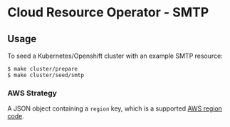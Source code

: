 # Cloud Resource Operator - SMTP 

## Usage
To seed a Kubernetes/Openshift cluster with an example SMTP resource:
```
$ make cluster/prepare 
$ make cluster/seed/smtp
```
### AWS Strategy
A JSON object containing a `region` key, which is a supported [AWS region code](https://docs.aws.amazon.com/general/latest/gr/rande.html#ses_region).   